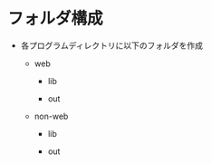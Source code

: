 # フォルダ構成

- 各プログラムディレクトリに以下のフォルダを作成

  - web

    - lib

    - out

  - non-web

    - lib

    - out
